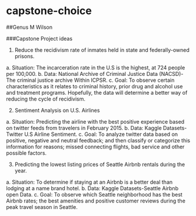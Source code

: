 # capstone-choice
##Genus M Wilson

###Capstone Project ideas

1.	Reduce the recidivism rate of inmates held in state and federally-owned prisons.

a.	Situation:  The incarceration rate in the U.S is the highest, at 724 people per 100,000.
b.	Data:  National Archive of Criminal Justice Data (NACSD)-The criminal justice archive
       Within ICPSR.
c.     Goal:  To observe certain characteristics as it relates to criminal history, prior drug and alcohol use and treatment programs.             Hopefully, the data will determine a better way of reducing the cycle of recidivism.

2)	 Sentiment Analysis on U.S. Airlines

a.	 Situation:  Predicting the airline with the best positive experience based on twitter feeds from travelers in February 2015.
b.	Data:  Kaggle Datasets-Twitter U.S Airline Sentiment.
c.	Goal:  To analyze twitter data based on positive, negative and neutral feedback; and then classify or categorize this information          for reasons; missed connecting flights, bad service and other possible factors.
       
3)	Predicting the lowest listing prices of Seattle Airbnb rentals during the year.

a.	 Situation:  To determine if staying at an Airbnb is a better deal than lodging at a name brand hotel.
b.	Data:  Kaggle Datasets-Seattle Airbnb open Data.
c.	Goal:  To observe which Seattle neighborhood has the best Airbnb rates; the best amenities and positive customer reviews during the        peak travel season in Seattle.


